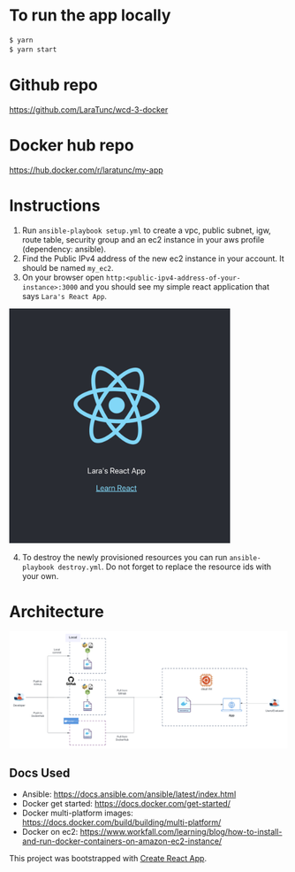 # To run the app locally

```sh
$ yarn
$ yarn start 
```

# Github repo 

https://github.com/LaraTunc/wcd-3-docker 

# Docker hub repo 

https://hub.docker.com/r/laratunc/my-app

# Instructions 

1. Run `ansible-playbook setup.yml` to create a vpc, public subnet, igw, route table, security group and an ec2 instance in your aws profile (dependency: ansible).
2. Find the Public IPv4 address of the new ec2 instance in your account. It should be named `my_ec2`. 
3. On your browser open `http:<public-ipv4-address-of-your-instance>:3000` and you should see my simple react application that says `Lara's React App`.
<img src="public/app_screenshot.png" alt="app_screenshot" width="400" style="margin: 0 auto;"/>

4. To destroy the newly provisioned resources you can run `ansible-playbook destroy.yml`. Do not forget to replace the resource ids with your own.

# Architecture

![architecture](public/architecture.png)

## Docs Used

- Ansible: https://docs.ansible.com/ansible/latest/index.html 
- Docker get started: https://docs.docker.com/get-started/ 
- Docker multi-platform images: https://docs.docker.com/build/building/multi-platform/ 
- Docker on ec2: https://www.workfall.com/learning/blog/how-to-install-and-run-docker-containers-on-amazon-ec2-instance/ 

This project was bootstrapped with [Create React App](https://github.com/facebook/create-react-app).

